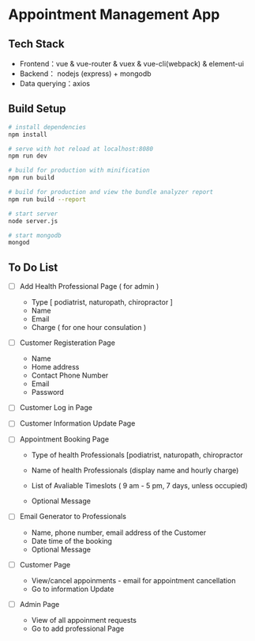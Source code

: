 # Appointment Management App

## Tech Stack

* Frontend：vue & vue-router & vuex & vue-cli(webpack) & element-ui
* Backend： nodejs (express) + mongodb
* Data querying：axios

## Build Setup

``` bash
# install dependencies
npm install

# serve with hot reload at localhost:8080
npm run dev

# build for production with minification
npm run build

# build for production and view the bundle analyzer report
npm run build --report

# start server
node server.js

# start mongodb
mongod

```



## To Do List 

- [ ] Add Health Professional Page ( for admin )

  	- Type [ podiatrist, naturopath, chiropractor ]
  	- Name
  	- Email
  	- Charge ( for one hour consulation )

- [ ] Customer Registeration Page

  - Name 
  - Home address
  - Contact Phone Number
  - Email 
  - Password

- [ ] Customer Log in Page 

- [ ] Customer Information Update Page 

- [ ] Appointment Booking Page

  - Type of health Professionals [podiatrist, naturopath, chiropractor 

  - Name of health Professionals (display name and hourly charge)
  - List of  Avaliable Timeslots ( 9 am - 5 pm, 7 days, unless occupied) 
  - Optional Message 

- [ ] Email Generator to Professionals

  - Name, phone number, email address of the Customer 
  - Date time of the booking 
  - Optional Message 

- [ ] Customer Page 

  - View/cancel appoinments - email for appointment cancellation
  - Go to information Update 

- [ ] Admin Page 

  - View of all appoinment requests 
  - Go to add professional Page 

  

  

  

  



